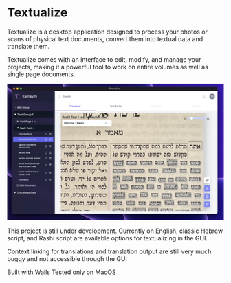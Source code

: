 # Textualize

Textualize is a desktop application designed to process your photos or scans of physical text documents, convert them into textual data and translate them.

Textualize comes with an interface to edit, modify, and manage your projects, making it a powerful tool to work on entire volumes as well as single page documents.

![image](/docs/assets/overviewScreenshot.png)

This project is still under development. Currently on English, classic Hebrew script, and Rashi script are available options for textualizing in the GUI. 

Context linking for translations and translation output are still very much buggy and not accessible through the GUI

Built with Wails
Tested only on MacOS